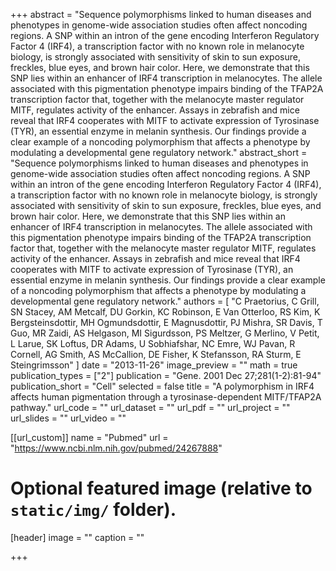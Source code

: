 +++
abstract = "Sequence polymorphisms linked to human diseases and phenotypes in genome-wide association studies often affect noncoding regions. A SNP within an intron of the gene encoding Interferon Regulatory Factor 4 (IRF4), a transcription factor with no known role in melanocyte biology, is strongly associated with sensitivity of skin to sun exposure, freckles, blue eyes, and brown hair color. Here, we demonstrate that this SNP lies within an enhancer of IRF4 transcription in melanocytes. The allele associated with this pigmentation phenotype impairs binding of the TFAP2A transcription factor that, together with the melanocyte master regulator MITF, regulates activity of the enhancer. Assays in zebrafish and mice reveal that IRF4 cooperates with MITF to activate expression of Tyrosinase (TYR), an essential enzyme in melanin synthesis. Our findings provide a clear example of a noncoding polymorphism that affects a phenotype by modulating a developmental gene regulatory network."
abstract_short = "Sequence polymorphisms linked to human diseases and phenotypes in genome-wide association studies often affect noncoding regions. A SNP within an intron of the gene encoding Interferon Regulatory Factor 4 (IRF4), a transcription factor with no known role in melanocyte biology, is strongly associated with sensitivity of skin to sun exposure, freckles, blue eyes, and brown hair color. Here, we demonstrate that this SNP lies within an enhancer of IRF4 transcription in melanocytes. The allele associated with this pigmentation phenotype impairs binding of the TFAP2A transcription factor that, together with the melanocyte master regulator MITF, regulates activity of the enhancer. Assays in zebrafish and mice reveal that IRF4 cooperates with MITF to activate expression of Tyrosinase (TYR), an essential enzyme in melanin synthesis. Our findings provide a clear example of a noncoding polymorphism that affects a phenotype by modulating a developmental gene regulatory network."
authors = [ "C Praetorius, C Grill, SN Stacey, AM Metcalf, DU Gorkin, KC Robinson, E Van Otterloo, RS Kim, K Bergsteinsdottir, MH Ogmundsdottir, E Magnusdottir, PJ Mishra, SR Davis, T Guo, MR Zaidi, AS Helgason, MI Sigurdsson, PS Meltzer, G Merlino, V Petit, L Larue, SK Loftus, DR Adams, U Sobhiafshar, NC Emre, WJ Pavan, R Cornell, AG Smith, AS McCallion, DE Fisher, K Stefansson, RA Sturm, E Steingrimsson"  ] 
date = "2013-11-26"
image_preview = ""
math = true
publication_types = ["2"] 
publication = "Gene. 2001 Dec 27;281(1-2):81-94"
publication_short = "Cell"
selected = false
title = "A polymorphism in IRF4 affects human pigmentation through a tyrosinase-dependent MITF/TFAP2A pathway."
url_code = ""
url_dataset = ""
url_pdf = ""
url_project = ""
url_slides = ""
url_video = ""

[[url_custom]]
name = "Pubmed"
url = "https://www.ncbi.nlm.nih.gov/pubmed/24267888"

# Optional featured image (relative to `static/img/` folder).
[header]
image = ""
caption = ""

+++

